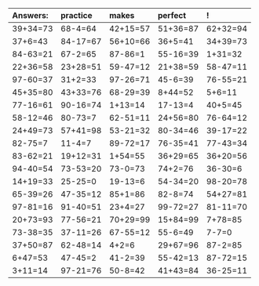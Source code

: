 | Answers: | practice | makes | perfect | ! |
| :--- | :--- | :--- | :--- | :--- |
| 39+34=73 | 68-4=64 | 42+15=57 | 51+36=87 | 62+32=94 | 
| 37+6=43 | 84-17=67 | 56+10=66 | 36+5=41 | 34+39=73 | 
| 84-63=21 | 67-2=65 | 87-86=1 | 55-16=39 | 1+31=32 | 
| 22+36=58 | 23+28=51 | 59-47=12 | 21+38=59 | 58-47=11 | 
| 97-60=37 | 31+2=33 | 97-26=71 | 45-6=39 | 76-55=21 | 
| 45+35=80 | 43+33=76 | 68-29=39 | 8+44=52 | 5+6=11 | 
| 77-16=61 | 90-16=74 | 1+13=14 | 17-13=4 | 40+5=45 | 
| 58-12=46 | 80-73=7 | 62-51=11 | 24+56=80 | 76-64=12 | 
| 24+49=73 | 57+41=98 | 53-21=32 | 80-34=46 | 39-17=22 | 
| 82-75=7 | 11-4=7 | 89-72=17 | 76-35=41 | 77-43=34 | 
| 83-62=21 | 19+12=31 | 1+54=55 | 36+29=65 | 36+20=56 | 
| 94-40=54 | 73-53=20 | 73-0=73 | 74+2=76 | 36-30=6 | 
| 14+19=33 | 25-25=0 | 19-13=6 | 54-34=20 | 98-20=78 | 
| 65-39=26 | 47-35=12 | 85+1=86 | 82-8=74 | 54+27=81 | 
| 97-81=16 | 91-40=51 | 23+4=27 | 99-72=27 | 81-11=70 | 
| 20+73=93 | 77-56=21 | 70+29=99 | 15+84=99 | 7+78=85 | 
| 73-38=35 | 37-11=26 | 67-55=12 | 55-6=49 | 7-7=0 | 
| 37+50=87 | 62-48=14 | 4+2=6 | 29+67=96 | 87-2=85 | 
| 6+47=53 | 47-45=2 | 41-2=39 | 55-42=13 | 87-72=15 | 
| 3+11=14 | 97-21=76 | 50-8=42 | 41+43=84 | 36-25=11 | 
